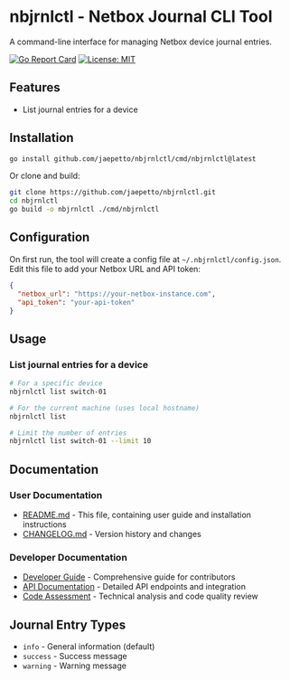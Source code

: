 # nbjrnlctl - Netbox Journal CLI Tool

A command-line interface for managing Netbox device journal entries.

[![Go Report Card](https://goreportcard.com/badge/github.com/jaepetto/nbjrnlctl)](https://goreportcard.com/report/github.com/jaepetto/nbjrnlctl)
[![License: MIT](https://img.shields.io/badge/License-MIT-yellow.svg)](https://opensource.org/licenses/MIT)

## Features

- List journal entries for a device

## Installation

```bash
go install github.com/jaepetto/nbjrnlctl/cmd/nbjrnlctl@latest
```

Or clone and build:

```bash
git clone https://github.com/jaepetto/nbjrnlctl.git
cd nbjrnlctl
go build -o nbjrnlctl ./cmd/nbjrnlctl
```

## Configuration

On first run, the tool will create a config file at `~/.nbjrnlctl/config.json`. Edit this file to add your Netbox URL and API token:

```json
{
  "netbox_url": "https://your-netbox-instance.com",
  "api_token": "your-api-token"
}
```

## Usage

### List journal entries for a device

```bash
# For a specific device
nbjrnlctl list switch-01

# For the current machine (uses local hostname)
nbjrnlctl list

# Limit the number of entries
nbjrnlctl list switch-01 --limit 10
```

## Documentation

### User Documentation
- [README.md](README.md) - This file, containing user guide and installation instructions
- [CHANGELOG.md](CHANGELOG.md) - Version history and changes

### Developer Documentation
- [Developer Guide](docs/developer-guide.md) - Comprehensive guide for contributors
- [API Documentation](docs/api-documentation.md) - Detailed API endpoints and integration
- [Code Assessment](docs/code-assessment.md) - Technical analysis and code quality review

## Journal Entry Types

- `info` - General information (default)
- `success` - Success message
- `warning` - Warning message
